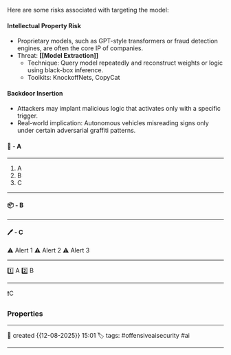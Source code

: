 Here are some risks associated with targeting the model:
#### Intellectual Property Risk

- Proprietary models, such as GPT-style transformers or fraud detection engines, are often the core IP of companies.
- Threat: **[[Model Extraction]]**
    - Technique: Query model repeatedly and reconstruct weights or logic using black-box inference.
    - Toolkits: KnockoffNets, CopyCat

#### Backdoor Insertion

- Attackers may implant malicious logic that activates only with a specific trigger.
- Real-world implication: Autonomous vehicles misreading signs only under certain adversarial graffiti patterns.


#### 🚀 - A
---
1. A
2. B
3. C

---
#### 📦 - B
--- 

#### 🖊️ - C


⚠ Alert 1
⚠ Alert 2
⚠ Alert 3


--- 

 1️⃣ A
 2️⃣ B
 
--- 

❗C


### Properties
---
📆 created   {{12-08-2025}} 15:01
🏷️ tags: #offensiveaisecurity #ai

---
